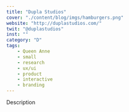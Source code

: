 ```yaml
---
title: "Dupla Studios"
cover: "./content/blog/imgs/hamburgers.png"
website: "http://duplastudios.com/"
twit: "@duplastudios"
inst: ""
category: "D"
tags:
    - Queen Anne
    - small
    - research
    - ux/ui
    - product
    - interactive
    - branding
---
```


Description
